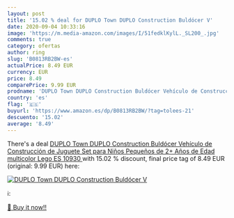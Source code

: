 ```yaml
---
layout: post
title: '15.02 % deal for DUPLO Town DUPLO Construction Buldócer V'
date: 2020-09-04 10:33:16
image: 'https://m.media-amazon.com/images/I/51fedklKylL._SL200_.jpg'
comments: true
category: ofertas
author: ring
slug: 'B0813RB2BW-es'
actualPrice: 8.49 EUR
currency: EUR
price: 8.49
comparePrice: 9.99 EUR
prodname: 'DUPLO Town DUPLO Construction Buldócer Vehículo de Construcción de Juguete Set para Niños Pequeños de 2+ Años de Edad  multicolor  Lego ES 10930 '
country: 'es'
flag: '🇪🇸'
buyurl: 'https://www.amazon.es/dp/B0813RB2BW/?tag=tolees-21'
descuento: '15.02'
average: '8.49'
---
```


There's a deal [DUPLO Town DUPLO Construction Buldócer Vehículo de Construcción de Juguete Set para Niños Pequeños de 2+ Años de Edad  multicolor  Lego ES 10930 ](https://www.amazon.es/dp/B0813RB2BW/?tag=tolees-21)  with  15.02 % discount, final price tag of  8.49 EUR (original: 9.99 EUR) here:

[![DUPLO Town DUPLO Construction Buldócer V](https://m.media-amazon.com/images/I/51fedklKylL._SL200_.jpg)](https://www.amazon.es/dp/B0813RB2BW/?tag=tolees-21)

ℹ️:


[🛒 Buy it now!!](https://www.amazon.es/dp/B0813RB2BW/?tag=tolees-21)
